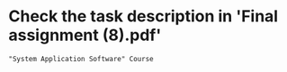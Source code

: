 # Check the task description in 'Final assignment (8).pdf'

```
"System Application Software" Course
```
